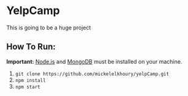 # YelpCamp

This is going to be a huge project

## How To Run:
**Important:** [Node.js](https://nodejs.org/en/) and [MongoDB](https://docs.mongodb.com/guides/server/install/) must be installed on your machine.
1. `git clone https://github.com/mickelelkhoury/yelpCamp.git`
2. `npm install`
3. `npm start`
